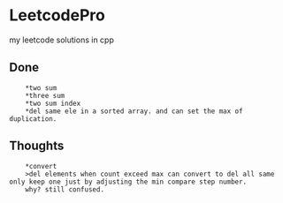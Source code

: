 # LeetcodePro
my leetcode solutions in cpp 


## Done
        *two sum
        *three sum
        *two sum index
        *del same ele in a sorted array. and can set the max of duplication.



## Thoughts
        *convert
        >del elements when count exceed max can convert to del all same only keep one just by adjusting the min compare step number.
        why? still confused.


